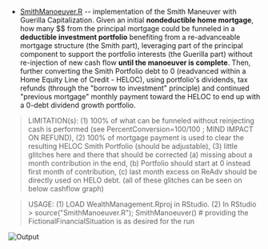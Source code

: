 * [SmithManoeuver.R](https://github.com/florentchandelier/WealthManagement/blob/master/StandaloneTesting/SmithManoeuver.R) -- implementation of the Smith Maneuver with Guerilla Capitalization. Given an initial **nondeductible 
home mortgage**, how many $$ from the principal mortgage could be funneled in a **deductible investment portfolio** benefiting from a re-advanceable mortgage structure (the Smith part), leveraging part of the principal component 
to support the portfolio interests (the Guerilla part) without re-injection of new cash flow **until the manoeuver is complete**. Then, further converting the Smith Portfolio debt to 0 
(readvanced within a Home Equity Line of Credit - HELOC), using portfolio's dividends, tax refunds (through the "borrow to investment" principle) and continued "previous mortgage" 
monthly payment toward the HELOC to end up with a 0-debt dividend growth portfolio.

> LIMITATION(s): (1) 100% of what can be funneled without reinjecting cash is performed (see PercentConversion=100/100 ; MIND IMPACT ON REFUND), (2) 100% of mortgage payment is used to clear
the resulting HELOC Smith Portfolio (should be adjustable), (3) little glitches here and there that should be corrected (a) missing about a month contribution in the end, 
(b) Portfolio should start at 0 instead first month of contribution, (c) last month excess on ReAdv should be directly used on HELO debt. 
(all of these glitches can be seen on below cashflow graph)

> USAGE: (1) LOAD WealthManagement.Rproj in RStudio. (2) In RStudio > source("SmithManoeuver.R"); SmithManoeuver() # providing the FictionalFinancialSituation is as desired for the run

![Output](https://github.com/florentchandelier/WealthManagement/blob/master/StandaloneTesting/Images/SmithManoeuver.png?raw=true)
